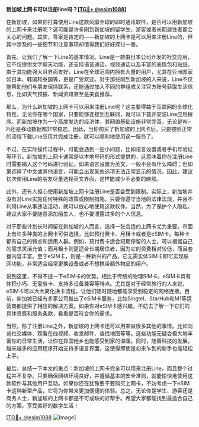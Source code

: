 **新加坡上网卡可以注册line吗？[[TG💪+ @esim1088](https://t.me/s/esim1088)]**

在新加坡，如果你打算使用Line这款风靡全球的即时通讯软件，是否可以用新加坡的上网卡来注册呢？这可能是许多刚到新加坡的留学生、游客或者长期居住者都会关心的问题。其实，答案是肯定的——新加坡的上网卡是可以用来注册Line的，但其中涉及的一些细节和注意事项却值得我们好好探讨一番。

首先，让我们了解一下Line的基本情况。Line是一款由日本公司开发的社交应用，它不仅提供文字聊天功能，还支持语音通话、视频通话以及丰富的表情包和贴纸。由于其功能强大且界面友好，Line在全球范围内拥有大量的用户，尤其在亚洲国家如日本、韩国和泰国等，更是广受欢迎。对于那些刚到新加坡的人来说，Line不仅能帮助他们与朋友保持联系，还能通过加入不同的群组或关注官方账号获取生活信息，比如天气预报、新闻资讯甚至是美食推荐。

那么，为什么新加坡的上网卡可以用来注册Line呢？这主要得益于互联网的全球化特性。无论你在哪个国家，只要能够连接到互联网，就可以下载并安装Line应用程序。而新加坡作为一个高度发达的经济体，其网络基础设施非常完善，无论是Wi-Fi还是移动数据都非常稳定。因此，当你购买了新加坡的上网卡后，只要按照正常的流程下载Line应用并完成注册，就可以顺利地使用这一服务了。

不过，在实际操作过程中，可能会遇到一些小问题，比如语言设置或者手机号验证等环节。新加坡的上网卡通常是以本地号码的形式提供的，这意味着你在注册Line时需要输入这个号码进行验证。如果语言设置为英文，一般不会有什么障碍；但如果选择了中文或其他语言，可能会出现某些选项无法正常显示的情况。因此，建议初次使用Line的朋友尽量选择英文界面，这样能减少不必要的麻烦。

此外，还有人担心使用新加坡上网卡注册Line是否会受到限制。实际上，新加坡并没有对Line实施任何特殊的政策或限制措施。只要你遵守当地的法律法规，并且不利用Line从事违法活动，就可以放心地使用这款软件。当然，为了保护个人隐私，建议大家不要随意添加陌生人，也不要泄露过多的个人信息。

对于那些计划长时间留在新加坡的人而言，选择一张合适的上网卡尤为重要。市面上有许多种类的上网卡可供选择，比如预付费卡、月租卡或者是eSIM卡。每种卡都有自己的特点和适用人群。例如，预付费卡适合短期停留的人士，可以根据自己的需求灵活充值；而月租卡则更适合长期居住者，因为它的资费相对较低，而且套餐内容丰富。至于eSIM卡，则是一种新兴的产品，它无需实体SIM卡即可实现联网功能，非常适合经常更换设备或者不想携带额外物品的用户。

说到这里，不得不提一下eSIM卡的优势。相比于传统的物理SIM卡，eSIM卡具有体积小巧、无需剪卡、支持多设备兼容等特点。尤其是对于经常旅行的人来说，eSIM卡可以大大简化换卡流程，让他们随时随地都能享受到稳定的网络连接。目前，新加坡已经有多家公司推出了eSIM卡服务，比如Singtel、StarHub和M1等运营商都提供了相应的解决方案。如果你对eSIM卡感兴趣，不妨去了解一下它们的具体资费和服务条款，看看是否符合你的需求。

当然，除了注册Line之外，新加坡的上网卡还可以用来做很多其他的事情。比如浏览社交媒体、观看在线视频、收发邮件、查找地图等等。这些功能无疑会极大地丰富你的日常生活，让你在异国他乡也能感受到家的温暖。同时，随着科技的发展，越来越多的应用程序开始支持多语言界面，这使得即使是初来乍到的新手也能轻松上手。

最后，总结一下本文的重点：新加坡的上网卡完全可以用来注册Line，而且整个过程并不复杂。只要确保网络环境良好，并遵循基本的安全准则，就能愉快地使用这款软件与其他用户互动。如果你还在犹豫要不要购买上网卡，不妨考虑一下eSIM卡这种新型产品，它将为你带来更加便捷的体验。总之，无论你是学生、游客还是商务人士，新加坡的上网卡都是不可或缺的好帮手。希望大家都能找到最适合自己的方案，享受美好的数字生活！

[[TG💪+ @esim1088](https://t.me/s/esim1088) ![Image](https://i.postimg.cc/4NQfJmqS/Snipaste-2025-05-13-00-14-12.png)]